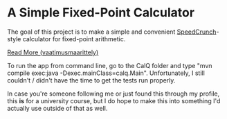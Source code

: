 # A Simple Fixed-Point Calculator

The goal of this project is to make a simple and convenient [SpeedCrunch](https://bitbucket.org/heldercorreia/speedcrunch/src/master/)-style calculator for fixed-point arithmetic.

[Read More (vaatimusmaarittely)](https://github.com/pants64DS/CalQ/blob/master/dokumentaatio/vaatimusmaarittely.md)

To run the app from command line, go to the CalQ folder and type "mvn compile exec:java -Dexec.mainClass=calq.Main". Unfortunately, I still couldn't / didn't have the time to get the tests run properly.

In case you're someone following me or just found this through my profile, this **is** for a university course, but I do hope to make this into something I'd actually use outside of that as well.